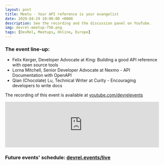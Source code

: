 ```yaml
---
layout: post
title: Meetu - Your API reference is your evangelist
date: 2020-04-29 10:00:00 +0000
description: See the recording and the discussion panel on YouTube. 
img: devrel-meetup-750.png
tags: [DevRel, Meetups, Online, Europe]
---
```


### The event line-up:
* Felix Kerger, Developer Advocate at King: Building a good API reference with open source tools
* Lorna Mitchell, Senior Developer Advocate at Nexmo - API Documentation with OpenAPI
* Qian (Chocolate) Lu, Technical Writer at Curity - Encouraging developers to write docs

The recording of this event is available at [youtube.com/devrelevents](https://www.youtube.com/devrelevents)

<div class="embed-youtube">
<iframe width="100%" height="auto" src="https://www.youtube.com/embed/videoseries?list=PLOY5WvYhE7ctJQHhoh73lp87BUFcFECfR" frameborder="0" allow="accelerometer; autoplay; encrypted-media; gyroscope; picture-in-picture" allowfullscreen></iframe></div>


### Future events' schedule: [devrel.events/live](https://devrel.events/live)
